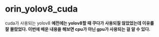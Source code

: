 # orin_yolov8_cuda
cuda가 사용되는 yolov8
<b> 예전에는 yolov8할 때 쿠다가 사용되질 않았었는데 이유를 잘 몰랐었다.
이번에 배운 내용을 해보면 cpu가 아닌 gpu가 사용되는 걸 알 수 있다.
